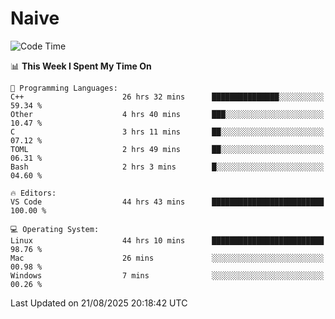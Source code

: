 # Naive
<!-- ## 日拱一卒，功不唐捐 -->
<!-- [![GitHub Streak](https://streak-stats.demolab.com/?user=XiaoXKKK)](https://git.io/streak-stats) -->
<!--START_SECTION:waka-->
![Code Time](http://img.shields.io/badge/Code%20Time-683%20hrs%207%20mins-blue)

📊 **This Week I Spent My Time On** 

```text
💬 Programming Languages: 
C++                      26 hrs 32 mins      ███████████████░░░░░░░░░░   59.34 % 
Other                    4 hrs 40 mins       ███░░░░░░░░░░░░░░░░░░░░░░   10.47 % 
C                        3 hrs 11 mins       ██░░░░░░░░░░░░░░░░░░░░░░░   07.12 % 
TOML                     2 hrs 49 mins       ██░░░░░░░░░░░░░░░░░░░░░░░   06.31 % 
Bash                     2 hrs 3 mins        █░░░░░░░░░░░░░░░░░░░░░░░░   04.60 % 

🔥 Editors: 
VS Code                  44 hrs 43 mins      █████████████████████████   100.00 % 

💻 Operating System: 
Linux                    44 hrs 10 mins      █████████████████████████   98.76 % 
Mac                      26 mins             ░░░░░░░░░░░░░░░░░░░░░░░░░   00.98 % 
Windows                  7 mins              ░░░░░░░░░░░░░░░░░░░░░░░░░   00.26 % 
```


 Last Updated on 21/08/2025 20:18:42 UTC
<!--END_SECTION:waka-->
